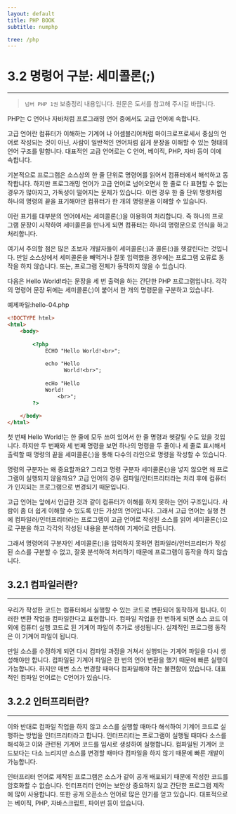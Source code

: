 ```yaml
---
layout: default
title: PHP BOOK
subtitle: numphp

tree: /php
---
```


# 3.2 명령어 구분: 세미콜론(;)
---
> `넘버 PHP 1권` 보충정리 내용입니다. 원문은 도서를 참고해 주시길 바랍니다.

PHP는 C 언어나 자바처럼 프로그래밍 언어 중에서도 고급 언어에 속합니다.
 
고급 언어란 컴퓨터가 이해하는 기계어 나 어셈블리어처럼 마이크로프로세서 중심의 언어로 작성되는 것이 아닌, 사람이 일반적인 언어처럼 쉽게 문장을 이해할 수 있는 형태의 언어 구조를 말합니다. 대표적인 고급 언어로는 C 언어, 베이직, PHP, 자바 등이 이에 속합니다.
 
기본적으로 프로그램은 소스상의 한 줄 단위로 명령어를 읽어서 컴퓨터에서 해석하고 동작합니다. 하지만 프로그래밍 언어가 고급 언어로 넘어오면서 한 줄로 다 표현할 수 없는 경우가 많아지고, 가독성이 떨어지는 문제가 있습니다. 이런 경우 한 줄 단위 명령처럼 하나의 명령의 끝을 표기해야만 컴퓨터가 한 개의 명령문을 이해할 수 있습니다.
 
이런 표기를 대부분의 언어에서는 세미콜론(;)을 이용하여 처리합니다. 즉 하나의 프로그램 문장이 시작하여 세미콜론을 만나게 되면 컴퓨터는 하나의 명령문으로 인식을 하고 처리합니다.

여기서 주의할 점은 많은 초보자 개발자들이 세미콜론(;)과 콜론(:)을 헷갈린다는 것입니다. 만일 소스상에서 세미콜론을 빼먹거나 잘못 입력했을 경우에는 프로그램 오류로 동작을 하지 않습니다. 또는, 프로그램 전체가 동작하지 않을 수 있습니다.
 
다음은 Hello World!라는 문장을 세 번 출력을 하는 간단한 PHP 프로그램입니다. 각각의 명령어 문장 뒤에는 세미콜론(;)이 붙어서 한 개의 명령문을 구분하고 있습니다.

예제파일:hello-04.php
```html
<!DOCTYPE html>
<html>
    <body>
 
        <?php
            ECHO "Hello World!<br>";
        
            echo "Hello
                  World!<br>";
        
            ecHo "Hello
            World!
                <br>";
        ?>
 
    </body>
</html>
```

첫 번째 Hello World!는 한 줄에 모두 쓰여 있어서 한 줄 명령과 헷갈릴 수도 있을 것입니다. 하지만 두 번째와 세 번째 명령을 보면 하나의 명령을 두 줄이나 세 줄로 표시해서 출력할 때 명령의 끝을 세미콜론(;)을 통해 다수의 라인으로 명령을 작성할 수 있습니다.
 
명령의 구분자는 왜 중요할까요? 그리고 명령 구분자 세미콜론(;)을 넣지 않으면 왜 프로그램이 실행되지 않을까요? 고급 언어의 경우 컴파일/인터프리터라는 처리 후에 컴퓨터가 인지되는 프로그램으로 변경되기 때문입니다.

고급 언어는 앞에서 언급한 것과 같이 컴퓨터가 이해를 하지 못하는 언어 구조입니다. 사람이 좀 더 쉽게 이해할 수 있도록 만든 가상의 언어입니다. 그래서 고급 언어는 실행 전에 컴파일러/인터프리터라는 프로그램이 고급 언어로 작성된 소스를 읽어 세미콜론(;)으로 구분을 하고 각각의 작성된 내용을 분석하여 기계어로 만듭니다. 

그래서 명령어의 구분자인 세미콜론(;)을 입력하지 못하면 컴파일러/인터프리터가 작성된 소스를 구분할 수 없고, 잘못 분석하여 처리하기 때문에 프로그램이 동작을 하지 않습니다.
<br>
 
## 3.2.1 컴파일러란?
---
우리가 작성한 코드는 컴퓨터에서 실행할 수 있는 코드로 변환되어 동작하게 됩니다. 이러한 변환 작업을 컴파일한다고 표현합니다. 컴파일 작업을 한 번하게 되면 소스 코드 이외에 컴퓨터 실행 코드로 된 기계어 파일이 추가로 생성됩니다. 실제적인 프로그램 동작은 이 기계어 파일이 됩니다. 

만일 소스를 수정하게 되면 다시 컴파일 과정을 거쳐서 실행되는 기계어 파일을 다시 생성해야만 합니다. 컴파일된 기계어 파일은 한 번의 언어 변환을 했기 때문에 빠른 실행이 가능합니다. 하지만 매번 소스 변경할 때마다 컴파일해야 하는 불편함이 있습니다. 대표적인 컴파일 언어로는 C언어가 있습니다.
<br>
 
## 3.2.2 인터프리터란?
---
이와 반대로 컴파일 작업을 하지 않고 소스를 실행할 때마다 해석하여 기계어 코드로 실행하는 방법을 인터프리터라고 합니다. 인터프리터는 프로그램이 실행될 때마다 소스를 해석하고 이와 관련된 기계어 코드를 임시로 생성하여 실행합니다. 컴파일된 기계어 코드보다는 다소 느리지만 소스를 변경할 때마다 컴파일을 하지 않기 때문에 빠른 개발이 가능합니다. 

인터프리터 언어로 제작된 프로그램은 소스가 같이 공개 배포되기 때문에 작성한 코드를 암호화할 수 없습니다. 인터프리터 언어는 보안상 중요하지 않고 간단한 프로그램 제작에 많이 사용합니다. 또한 공개 오픈소스 언어로 많은 인기를 얻고 있습니다. 대표적으로는 베이직, PHP, 자바스크립트, 파이썬 등이 있습니다.

<br><br>